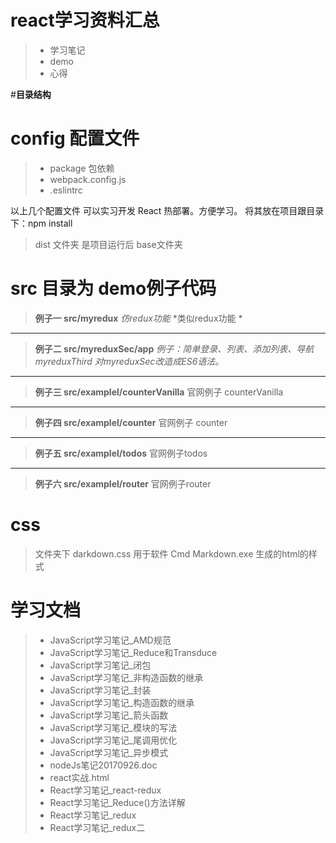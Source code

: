 # react学习资料汇总

>* 学习笔记
>* demo
>* 心得

#**目录结构**

# config 配置文件
>* package 包依赖
>* webpack.config.js
>* .eslintrc

以上几个配置文件 可以实习开发 React 热部署。方便学习。
将其放在项目跟目录下：npm install

> dist 文件夹 是项目运行后 base文件夹

# src 目录为 demo例子代码

> **例子一 src/myredux** 
*仿redux功能*
*类似redux功能 *

---
>  **例子二 src/myreduxSec/app** 
*例子：简单登录、列表、添加列表、导航*
*myreduxThird 对myreduxSec改造成ES6语法。*

---
> **例子三  src/examplel/counterVanilla**
官网例子 counterVanilla

---
> **例子四 src/examplel/counter**
官网例子 counter

---
> **例子五 src/examplel/todos**
官网例子todos

---
> **例子六 src/examplel/router**
官网例子router

# css 
>文件夹下 darkdown.css 用于软件 Cmd Markdown.exe 生成的html的样式

# 学习文档

>* JavaScript学习笔记_AMD规范
>* JavaScript学习笔记_Reduce和Transduce
>* JavaScript学习笔记_闭包
>* JavaScript学习笔记_非构造函数的继承
>* JavaScript学习笔记_封装
>* JavaScript学习笔记_构造函数的继承
>* JavaScript学习笔记_箭头函数
>* JavaScript学习笔记_模块的写法
>* JavaScript学习笔记_尾调用优化
>* JavaScript学习笔记_异步模式
>* nodeJs笔记20170926.doc
>* react实战.html
>* React学习笔记_react-redux
>* React学习笔记_Reduce()方法详解
>* React学习笔记_redux
>* React学习笔记_redux二


